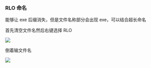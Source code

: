 ### RLO 命名

能够让 exe 后缀消失，但是文件名称部分会出现 exe，可以结合超长命名

首先清空文件名然后右键选择 RLO

![](https://pic1.imgdb.cn/item/68d9aa2fc5157e1a88420bd7.png)

倒着输文件名

![](https://pic1.imgdb.cn/item/68d9aaaec5157e1a88420bf4.png)